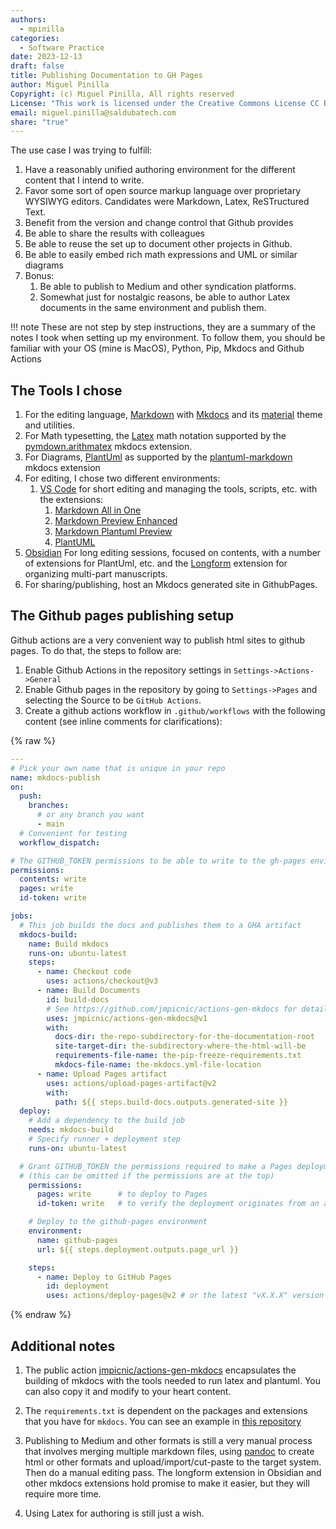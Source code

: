 ```yaml
---
authors:
  - mpinilla
categories:
  - Software Practice
date: 2023-12-13
draft: false
title: Publishing Documentation to GH Pages
author: Miguel Pinilla
Copyright: (c) Miguel Pinilla, All rights reserved
License: "This work is licensed under the Creative Commons License CC BY-NC-SA 4.0: https://creativecommons.org/licenses/by-nc-sa/4.0/"
email: miguel.pinilla@saldubatech.com
share: "true"
---
```


The use case I was trying to fulfill:

1. Have a reasonably unified authoring environment for the different content that I intend to write.
2. Favor some sort of open source markup language over proprietary WYSIWYG editors. Candidates were Markdown, Latex, ReSTructured Text.
3. Benefit from the version and change control that Github provides
4. Be able to share the results with colleagues
5. Be able to reuse the set up to document other projects in Github.
6. Be able to easily embed rich math expressions and UML or similar diagrams
7. Bonus:
   1. Be able to publish to Medium and other syndication platforms.
   2. Somewhat just for nostalgic reasons, be able to author Latex documents in the same environment and publish them.

<!-- end_excerpt -->

!!! note
    These are not step by step instructions, they are a summary of the notes I took when setting up my environment. To follow them, you should be familiar with your OS (mine is MacOS), Python, Pip, Mkdocs and Github Actions

## The Tools I chose

1. For the editing language, [Markdown](https://www.markdownguide.org/) with [Mkdocs](https://www.mkdocs.org/) and its [material](https://squidfunk.github.io/mkdocs-material/) theme and utilities.
2. For Math typesetting, the [Latex](https://www.latex-project.org/) math notation supported by the [pymdown.arithmatex](https://facelessuser.github.io/pymdown-extensions/extensions/arithmatex/) mkdocs extension.
3. For Diagrams, [PlantUml](https://plantuml.com/) as supported by the [plantuml-markdown](https://github.com/mikitex70/plantuml-markdown) mkdocs extension
4. For editing, I chose two different environments:
   1. [VS Code](https://code.visualstudio.com/) for short editing and managing the tools, scripts, etc. with the extensions:
      1. [Markdown All in One](https://marketplace.visualstudio.com/items?itemName=yzhang.markdown-all-in-one)
      2. [Markdown Preview Enhanced](https://marketplace.visualstudio.com/items?itemName=shd101wyy.markdown-preview-enhanced)
      3. [Markdown Plantuml Preview](https://marketplace.visualstudio.com/items?itemName=myml.vscode-markdown-plantuml-preview)
      4. [PlantUML](https://marketplace.visualstudio.com/items?itemName=jebbs.plantuml)
5. [Obsidian](https://obsidian.md/) For long editing sessions, focused on contents, with a number of extensions for PlantUml, etc. and the [Longform](https://github.com/kevboh/longform) extension for organizing multi-part manuscripts.
6. For sharing/publishing, host an Mkdocs generated site in GithubPages.

## The Github pages publishing setup

Github actions are a very convenient way to publish html sites to github pages. To do that, the steps to follow are:

1. Enable Github Actions in the repository settings in `Settings->Actions->General`
2. Enable Github pages in the repository by going to `Settings->Pages` and selecting the Source to be `GitHub Actions`.
3. Create a github actions workflow in `.github/workflows` with the following content (see inline comments for clarifications):

{% raw %}

```yaml
---
# Pick your own name that is unique in your repo
name: mkdocs-publish
on: 
  push:
    branches:
      # or any branch you want
      - main
  # Convenient for testing
  workflow_dispatch:

# The GITHUB_TOKEN permissions to be able to write to the gh-pages environment.
permissions:
  contents: write
  pages: write
  id-token: write

jobs:
  # This job builds the docs and publishes them to a GHA artifact
  mkdocs-build:
    name: Build mkdocs
    runs-on: ubuntu-latest
    steps:
      - name: Checkout code
        uses: actions/checkout@v3
      - name: Build Documents
        id: build-docs
        # See https://github.com/jmpicnic/actions-gen-mkdocs for details
        uses: jmpicnic/actions-gen-mkdocs@v1
        with:
          docs-dir: the-repo-subdirectory-for-the-documentation-root
          site-target-dir: the-subdirectory-where-the-html-will-be
          requirements-file-name: the-pip-freeze-requirements.txt
          mkdocs-file-name: the-mkdocs.yml-file-location
      - name: Upload Pages artifact
        uses: actions/upload-pages-artifact@v2 
        with:
          path: ${{ steps.build-docs.outputs.generated-site }}      
  deploy:
    # Add a dependency to the build job
    needs: mkdocs-build
    # Specify runner + deployment step
    runs-on: ubuntu-latest

  # Grant GITHUB_TOKEN the permissions required to make a Pages deployment
  # (this can be omitted if the permissions are at the top)
    permissions:
      pages: write      # to deploy to Pages
      id-token: write   # to verify the deployment originates from an appropriate source

    # Deploy to the github-pages environment
    environment:
      name: github-pages
      url: ${{ steps.deployment.outputs.page_url }}

    steps:
      - name: Deploy to GitHub Pages
        id: deployment
        uses: actions/deploy-pages@v2 # or the latest "vX.X.X" version tag for this action
```

{% endraw %}

## Additional notes

1. The public action [jmpicnic/actions-gen-mkdocs](https://github.com/jmpicnic/actions-gen-mkdocs) encapsulates the building of mkdocs with the tools needed to run latex and plantuml. You can also copy it and modify to your heart content.

2. The `requirements.txt` is dependent on the packages and extensions that you have for `mkdocs`. You can see an example in [this repository](https://github.com/jmpicnic/obsidian-docs/blob/main/requirements.txt)

3. Publishing to Medium and other formats is still a very manual process that involves merging multiple markdown files, using [pandoc](https://pandoc.org/) to create html or other formats and upload/import/cut-paste to the target system. Then do a manual editing pass. The longform extension in Obsidian and other mkdocs extensions hold promise to make it easier, but they will require more time.

4. Using Latex for authoring is still just a wish.